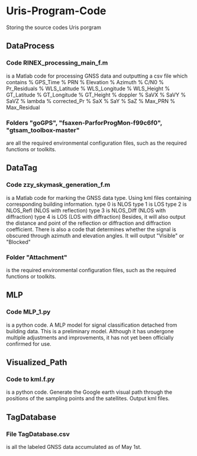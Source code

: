 # Uris-Program-Code
Storing the source codes Uris porgram

## DataProcess
### Code RINEX_processing_main_f.m 
is a Matlab code for processing GNSS data and outputting a csv file which contains 
% GPS_Time
% PRN
% Elevation
% Azimuth
% C/N0
% Pr_Residuals
% WLS_Latitude
% WLS_Longitude
% WLS_Height
% GT_Latitude
% GT_Longitude
% GT_Height
% doppler
% SaVX
% SaVY
% SaVZ
% lambda
% corrected_Pr
% SaX
% SaY
% SaZ
% Max_PRN
% Max_Residual
### Folders "goGPS", "fsaxen-ParforProgMon-f99c6f0", "gtsam_toolbox-master"
are all the required environmental configuration files, such as the required functions or toolkits.

## DataTag
### Code zzy_skymask_generation_f.m
is a Matlab code for marking the GNSS data type. Using kml files containing corresponding building information.
type 0 is NLOS
type 1 is LOS
type 2 is NLOS_Refl (NLOS with reflection)
type 3 is NLOS_Diff (NLOS with diffraction)
type 4 is LOS (LOS with diffraction)
Besides, it will also output the distance and point of the reflection or diffraction and diffraction coefficient.
There is also a code that determines whether the signal is obscured through azimuth and elevation angles. It will output "Visible" or "Blocked"
### Folder "Attachment" 
is the required environmental configuration files, such as the required functions or toolkits.

## MLP
### Code MLP_1.py
is a python code. A MLP model for signal classification detached from building data.
This is a preliminary model. Although it has undergone multiple adjustments and improvements, it has not yet been officially confirmed for use.

## Visualized_Path
### Code to kml.f.py
is a python code. Generate the Google earth visual path through the positions of the sampling points and the satellites. Output kml files.

## TagDatabase
### File TagDatabase.csv
is all the labeled GNSS data accumulated as of May 1st.
